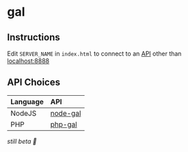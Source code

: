 # gal
## Instructions
Edit `SERVER_NAME` in `index.html` to connect to an [API](https://github.com/zvakanaka/node-gal) other than [localhost:8888](http://localhost:8888)

## API Choices
| Language | API |
| :------------- | :------------- |
| NodeJS | [node-gal](https://github.com/zvakanaka/node-gal) |
| PHP | [php-gal](https://github.com/zvakanaka/php-gal) |

*still beta 🐡*
